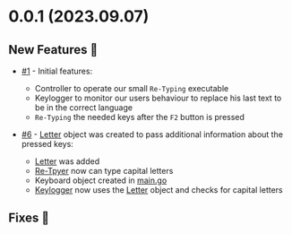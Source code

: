 # 0.0.1 (2023.09.07)

## New Features 🚀

- [#1](https://github.com/zigelboim-misha/go-retyper/pull/1) - Initial features:
  - Controller to operate our small `Re-Typing` executable
  - Keylogger to monitor our users behaviour to replace his last text to be in the correct language
  - `Re-Typing` the needed keys after the `F2` button is pressed

- [#6](https://github.com/zigelboim-misha/go-retyper/pull/6) - [Letter](/objects/letter.go) object was created to
pass additional information about the pressed keys:
  - [Letter](/objects/letter.go) was added
  - [Re-Tpyer](/typer/typer.go) now can type capital letters
  - Keyboard object created in [main.go](/main.go)
  - [Keylogger](/keylogger/keylogger.go) now uses the [Letter](/objects/letter.go) object and checks for capital letters

## Fixes 🌌
